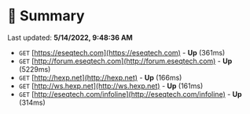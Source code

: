 # 📖 Summary
Last updated: **5/14/2022, 9:48:36 AM**

- `GET` [https://eseqtech.com](https://eseqtech.com) - **Up** (361ms)
- `GET` [http://forum.eseqtech.com](http://forum.eseqtech.com) - **Up** (5229ms)
- `GET` [http://hexp.net](http://hexp.net) - **Up** (166ms)
- `GET` [http://ws.hexp.net](http://ws.hexp.net) - **Up** (161ms)
- `GET` [http://eseqtech.com/infoline](http://eseqtech.com/infoline) - **Up** (314ms)
